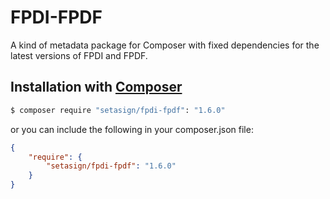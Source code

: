 # FPDI-FPDF
A kind of metadata package for Composer with fixed dependencies for the latest versions of FPDI and FPDF.

## Installation with [Composer](https://packagist.org/packages/setasign/fpdi-fpdf)

```bash
$ composer require "setasign/fpdi-fpdf": "1.6.0"
```

or you can include the following in your composer.json file:

```json
{
    "require": {
        "setasign/fpdi-fpdf": "1.6.0"
    }
}
```
